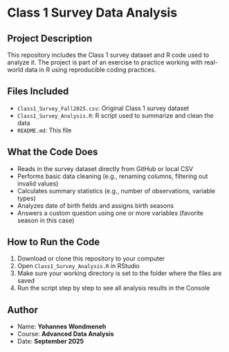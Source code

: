 # Class 1 Survey Data Analysis

## Project Description
This repository includes the Class 1 survey dataset and R code used
to analyze it. The project is part of an exercise to practice working with
real-world data in R using reproducible coding practices.

## Files Included
- `Class1_Survey_Fall2025.csv`: Original Class 1 survey dataset
- `Class1_Survey_Analysis.R`: R script used to summarize and clean the data
- `README.md`: This file

## What the Code Does
- Reads in the survey dataset directly from GitHub or local CSV
- Performs basic data cleaning (e.g., renaming columns, filtering out invalid values)
- Calculates summary statistics (e.g., number of observations, variable types)
- Analyzes date of birth fields and assigns birth seasons
- Answers a custom question using one or more variables (favorite season in this case)

## How to Run the Code
1. Download or clone this repository to your computer
2. Open `Class1_Survey_Analysis.R` in RStudio
3. Make sure your working directory is set to the folder where the files are saved
4. Run the script step by step to see all analysis results in the Console

## Author
- Name: **Yohannes Wondmeneh**
- Course: **Advanced Data Analysis**
- Date: **September 2025**
